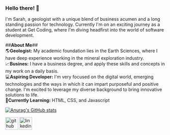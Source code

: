 ### Hello there! 👋

I'm Sarah, a geologist with a unique blend of business acumen and a long standing passion for technology. Currently I'm on an exciting journey as a student at Get Coding, where I'm diving headfirst into the world of software development.

##**About Me**##
<br>
🌎**Geologist:** My academic foundation lies in the Earth Sciences, where I have deep experience working in the mineral exploration industry.
<br>
📈**Busines:** I have a business degree, and apply these skills and concepts in my work on a daily basis.
<br>
💻**Aspiring Developer:** I'm very focused on the digital world, emerging technologies and the ways in which it can impart purposeful and positive change. I'm excited to leverage my diverse background to bring innovative solutions to life.
<br>
🌱**Currently Learning:** HTML, CSS, and Javascript


[![Anurag's GitHub stats](https://github-readme-stats.vercel.app/api?username=Sarah-S-R)](https://github.com/anuraghazra/github-readme-stats)

<div class="social-icons">
<img src='https://cdn.jsdelivr.net/npm/simple-icons@3.0.1/icons/github.svg' alt='github' height='40'>
<img src='https://cdn.jsdelivr.net/npm/simple-icons@3.0.1/icons/linkedin.svg' alt='linkedin' height='40'>

</div>
